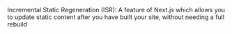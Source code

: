 Incremental Static Regeneration (ISR): A feature of Next.js which allows you to update static content after you have built your site, without needing a full rebuild